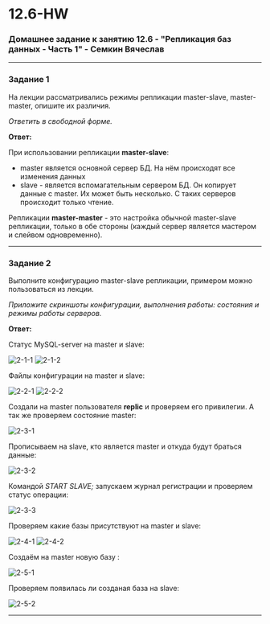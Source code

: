 # 12.6-HW
### Домашнее задание к занятию 12.6 - "Репликация баз данных - Часть 1" - Семкин Вячеслав
***

### Задание 1

На лекции рассматривались режимы репликации master-slave, master-master, опишите их различия.

*Ответить в свободной форме.*

**Ответ:**

При использовании репликации  **master-slave**:   
- master является основной сервер БД. На нём происходят все изменения данных 
- slave - является вспомагательным сервером БД. Он копирует данные с master. Их может быть несколько. С таких серверов происходит только чтение.

Репликации  **master-master** - это настройка обычной master-slave репликации, только в обе стороны (каждый сервер является мастером и слейвом одновременно).

***

### Задание 2

Выполните конфигурацию master-slave репликации, примером можно пользоваться из лекции.

*Приложите скриншоты конфигурации, выполнения работы: состояния и режимы работы серверов.*


**Ответ:**

Статус MySQL-server на master и slave:

![2-1-1](https://github.com/SemkinVA/12.6-HW/blob/main/2-1-1.png)
![2-1-2](https://github.com/SemkinVA/12.6-HW/blob/main/2-1-2.png)

Файлы конфигурации на master и slave:

![2-2-1](https://github.com/SemkinVA/12.6-HW/blob/main/2-2-1.png)
![2-2-2](https://github.com/SemkinVA/12.6-HW/blob/main/2-2-2.png)

Создали на master пользователя **replic** и проверяем его привилегии. А так же проверяем состояние master:

![2-3-1](https://github.com/SemkinVA/12.6-HW/blob/main/2-3-1.png)

Прописываем на slave, кто является master и откуда будут браться данные:

![2-3-2](https://github.com/SemkinVA/12.6-HW/blob/main/2-3-2.png)

Командой *START SLAVE;* запускаем журнал регистрации и проверяем статус операции:

![2-3-3](https://github.com/SemkinVA/12.6-HW/blob/main/2-3-3.png)

Проверяем какие базы присутствуют на master и slave:

![2-4-1](https://github.com/SemkinVA/12.6-HW/blob/main/2-4-1.png)
![2-4-2](https://github.com/SemkinVA/12.6-HW/blob/main/2-4-2.png)

Создаём на master новую базу :

![2-5-1](https://github.com/SemkinVA/12.6-HW/blob/main/2-5-1.png)

Проверяем появилась ли созданая база на slave:

![2-5-2](https://github.com/SemkinVA/12.6-HW/blob/main/2-5-2.png)

***
